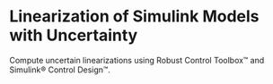 # **Linearization of Simulink Models with Uncertainty**

Compute uncertain linearizations using Robust Control Toolbox™ and Simulink® Control Design™.

